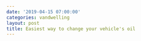 ```yaml
---
date: '2019-04-15 07:00:00'
categories: vandwelling
layout: post
title: Easiest way to change your vehicle's oil
---
```


